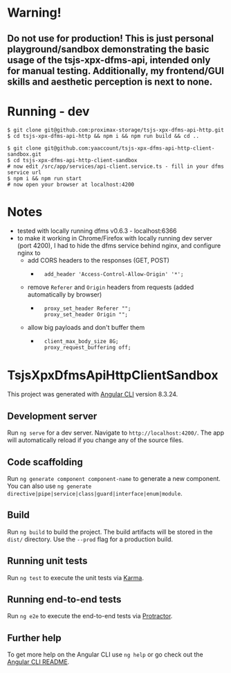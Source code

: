 # Warning!
## Do not use for production! This is just personal playground/sandbox demonstrating the basic usage of the tsjs-xpx-dfms-api, intended only for manual testing. Additionally, my frontend/GUI skills and aesthetic perception is next to none.

# Running - dev

    $ git clone git@github.com:proximax-storage/tsjs-xpx-dfms-api-http.git
    $ cd tsjs-xpx-dfms-api-http && npm i && npm run build && cd ..

    $ git clone git@github.com:yaaccount/tsjs-xpx-dfms-api-http-client-sandbox.git
    $ cd tsjs-xpx-dfms-api-http-client-sandbox
    # now edit /src/app/services/api-client.service.ts - fill in your dfms service url
    $ npm i && npm run start
    # now open your browser at localhost:4200


# Notes
- tested with locally running dfms v0.6.3 - localhost:6366
- to make it working in Chrome/Firefox with locally running dev server (port 4200), I had to hide the dfms service behind nginx, and configure nginx to
    -  add CORS headers to the responses (GET, POST)
        - ```
            add_header 'Access-Control-Allow-Origin' '*';
            ```
    - remove ```Referer``` and ```Origin``` headers from requests (added automatically by browser)
        - ```
            proxy_set_header Referer "";
            proxy_set_header Origin "";
            ```
    - allow big payloads and don't buffer them
        - ```
            client_max_body_size 8G;
            proxy_request_buffering off;
            ```

# TsjsXpxDfmsApiHttpClientSandbox

This project was generated with [Angular CLI](https://github.com/angular/angular-cli) version 8.3.24.

## Development server

Run `ng serve` for a dev server. Navigate to `http://localhost:4200/`. The app will automatically reload if you change any of the source files.

## Code scaffolding

Run `ng generate component component-name` to generate a new component. You can also use `ng generate directive|pipe|service|class|guard|interface|enum|module`.

## Build

Run `ng build` to build the project. The build artifacts will be stored in the `dist/` directory. Use the `--prod` flag for a production build.

## Running unit tests

Run `ng test` to execute the unit tests via [Karma](https://karma-runner.github.io).

## Running end-to-end tests

Run `ng e2e` to execute the end-to-end tests via [Protractor](http://www.protractortest.org/).

## Further help

To get more help on the Angular CLI use `ng help` or go check out the [Angular CLI README](https://github.com/angular/angular-cli/blob/master/README.md).

